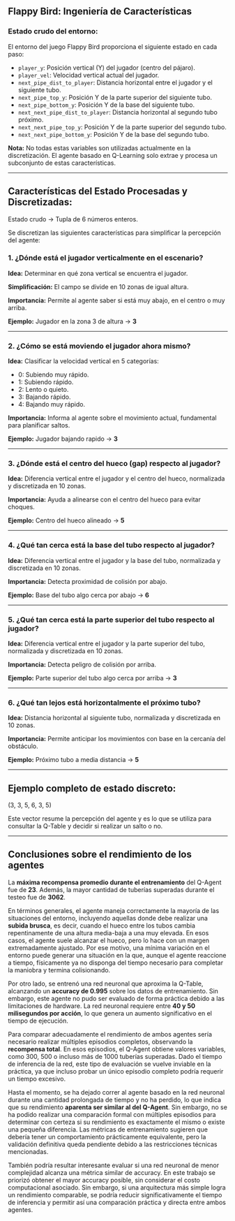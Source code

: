 ## Flappy Bird: Ingeniería de Características

### Estado crudo del entorno:

El entorno del juego Flappy Bird proporciona el siguiente estado en cada paso:

- `player_y`: Posición vertical (Y) del jugador (centro del pájaro).
- `player_vel`: Velocidad vertical actual del jugador.
- `next_pipe_dist_to_player`: Distancia horizontal entre el jugador y el siguiente tubo.
- `next_pipe_top_y`: Posición Y de la parte superior del siguiente tubo.
- `next_pipe_bottom_y`: Posición Y de la base del siguiente tubo.
- `next_next_pipe_dist_to_player`: Distancia horizontal al segundo tubo próximo.
- `next_next_pipe_top_y`: Posición Y de la parte superior del segundo tubo.
- `next_next_pipe_bottom_y`: Posición Y de la base del segundo tubo.

**Nota:** No todas estas variables son utilizadas actualmente en la discretización. El agente basado en Q-Learning solo extrae y procesa un subconjunto de estas características.

---

## Características del Estado Procesadas y Discretizadas:

Estado crudo → Tupla de 6 números enteros.

Se discretizan las siguientes características para simplificar la percepción del agente:

### 1. ¿Dónde está el jugador verticalmente en el escenario?

**Idea:** Determinar en qué zona vertical se encuentra el jugador.

**Simplificación:** El campo se divide en 10 zonas de igual altura.

**Importancia:** Permite al agente saber si está muy abajo, en el centro o muy arriba.

**Ejemplo:** Jugador en la zona 3 de altura → **3**

---

### 2. ¿Cómo se está moviendo el jugador ahora mismo?

**Idea:** Clasificar la velocidad vertical en 5 categorías:

- 0: Subiendo muy rápido.
- 1: Subiendo rápido.
- 2: Lento o quieto.
- 3: Bajando rápido.
- 4: Bajando muy rápido.

**Importancia:** Informa al agente sobre el movimiento actual, fundamental para planificar saltos.

**Ejemplo:** Jugador bajando rapido → **3**

---

### 3. ¿Dónde está el centro del hueco (gap) respecto al jugador?

**Idea:** Diferencia vertical entre el jugador y el centro del hueco, normalizada y discretizada en 10 zonas.

**Importancia:** Ayuda a alinearse con el centro del hueco para evitar choques.

**Ejemplo:** Centro del hueco alineado → **5**

---

### 4. ¿Qué tan cerca está la base del tubo respecto al jugador?

**Idea:** Diferencia vertical entre el jugador y la base del tubo, normalizada y discretizada en 10 zonas.

**Importancia:** Detecta proximidad de colisión por abajo.

**Ejemplo:** Base del tubo algo cerca por abajo → **6**

---

### 5. ¿Qué tan cerca está la parte superior del tubo respecto al jugador?

**Idea:** Diferencia vertical entre el jugador y la parte superior del tubo, normalizada y discretizada en 10 zonas.

**Importancia:** Detecta peligro de colisión por arriba.

**Ejemplo:** Parte superior del tubo algo cerca por arriba → **3**

---

### 6. ¿Qué tan lejos está horizontalmente el próximo tubo?

**Idea:** Distancia horizontal al siguiente tubo, normalizada y discretizada en 10 zonas.

**Importancia:** Permite anticipar los movimientos con base en la cercanía del obstáculo.

**Ejemplo:** Próximo tubo a media distancia → **5**

---

## Ejemplo completo de estado discreto:

(3, 3, 5, 6, 3, 5)

Este vector resume la percepción del agente y es lo que se utiliza para consultar la Q-Table y decidir si realizar un salto o no.

---

## Conclusiones sobre el rendimiento de los agentes

La **máxima recompensa promedio durante el entrenamiento** del Q-Agent fue de **23**. Además, la mayor cantidad de tuberías superadas durante el testeo fue de **3062**.

En términos generales, el agente maneja correctamente la mayoría de las situaciones del entorno, incluyendo aquellas donde debe realizar una **subida brusca**, es decir, cuando el hueco entre los tubos cambia repentinamente de una altura media-baja a una muy elevada. En esos casos, el agente suele alcanzar el hueco, pero lo hace con un margen extremadamente ajustado. Por ese motivo, una mínima variación en el entorno puede generar una situación en la que, aunque el agente reaccione a tiempo, físicamente ya no disponga del tiempo necesario para completar la maniobra y termina colisionando.

Por otro lado, se entrenó una red neuronal que aproxima la Q-Table, alcanzando un **accuracy de 0.995** sobre los datos de entrenamiento. Sin embargo, este agente no pudo ser evaluado de forma práctica debido a las limitaciones de hardware. La red neuronal requiere entre **40 y 50 milisegundos por acción**, lo que genera un aumento significativo en el tiempo de ejecución.

Para comparar adecuadamente el rendimiento de ambos agentes sería necesario realizar múltiples episodios completos, observando la **recompensa total**. En esos episodios, el Q-Agent obtiene valores variables, como 300, 500 o incluso más de 1000 tuberías superadas. Dado el tiempo de inferencia de la red, este tipo de evaluación se vuelve inviable en la práctica, ya que incluso probar un único episodio completo podría requerir un tiempo excesivo.

Hasta el momento, se ha dejado correr al agente basado en la red neuronal durante una cantidad prolongada de tiempo y no ha perdido, lo que indica que su rendimiento **aparenta ser similar al del Q-Agent**. Sin embargo, no se ha podido realizar una comparación formal con múltiples episodios para determinar con certeza si su rendimiento es exactamente el mismo o existe una pequeña diferencia. Las métricas de entrenamiento sugieren que debería tener un comportamiento prácticamente equivalente, pero la validación definitiva queda pendiente debido a las restricciones técnicas mencionadas.

También podría resultar interesante evaluar si una red neuronal de menor complejidad alcanza una métrica similar de accuracy. En este trabajo se priorizó obtener el mayor accuracy posible, sin considerar el costo computacional asociado. Sin embargo, si una arquitectura más simple logra un rendimiento comparable, se podría reducir significativamente el tiempo de inferencia y permitir así una comparación práctica y directa entre ambos agentes.


